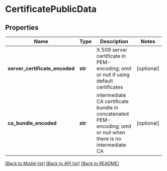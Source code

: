 # CertificatePublicData

## Properties
Name | Type | Description | Notes
------------ | ------------- | ------------- | -------------
**server_certificate_encoded** | **str** | X.509 server certificate in PEM-encoding; omit or null if using default certificates | [optional] 
**ca_bundle_encoded** | **str** | intermediate CA certificate bundle in concatenated PEM-encoding; omit or null when there is no intermediate CA | [optional] 

[[Back to Model list]](../README.md#documentation-for-models) [[Back to API list]](../README.md#documentation-for-api-endpoints) [[Back to README]](../README.md)

